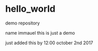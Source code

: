 # hello_world
demo repository

name immauel
this is just a demo

just added this by 12:00 october 2nd 2017
